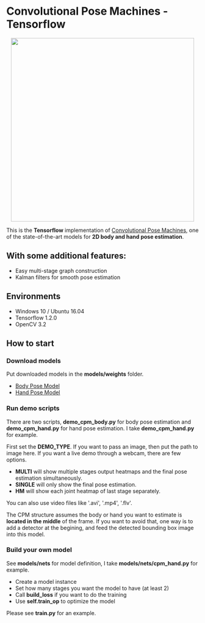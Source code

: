 # Convolutional Pose Machines - Tensorflow

<p align="center">
    <img src="https://github.com/timctho/ConvolutionalPoseMachines-Tensorflow/raw/master/cpm_hand.gif", width="480">
</p>

This is the **Tensorflow** implementation of [Convolutional Pose Machines](https://github.com/shihenw/convolutional-pose-machines-release), one of the state-of-the-art models for **2D body and hand pose estimation**.

## With some additional features:
 - Easy multi-stage graph construction
 - Kalman filters for smooth pose estimation

## Environments
 - Windows 10 / Ubuntu 16.04
 - Tensorflow 1.2.0
 - OpenCV 3.2

## How to start
### Download models
Put downloaded models in the **models/weights** folder.
 - [Body Pose Model](https://drive.google.com/open?id=0Bx1hAYkcBwqnX01MN3hoUk1kUjA)
 - [Hand Pose Model](https://drive.google.com/open?id=0Bx1hAYkcBwqnSU9lSm5Ya3B1VTg)

### Run demo scripts
There are two scripts, **demo_cpm_body.py** for body pose estimation and **demo_cpm_hand.py** for hand pose estimation. 
I take **demo_cpm_hand.py** for example.

First set the **DEMO_TYPE**. If you want to pass an image, then put the path to image here. 
If you want a live demo through a webcam, there are few options. 
 - **MULTI** will show multiple stages output heatmaps and the final pose estimation simultaneously. 
 - **SINGLE** will only show the final pose estimation. 
 - **HM** will show each joint heatmap of last stage separately.

You can also use video files like '.avi', '.mp4', '.flv'.

The CPM structure assumes the body or hand you want to estimate is **located in the middle** of the frame.
If you want to avoid that, one way is to add a detector at the begining, and feed the detected bounding box image into this model.

### Build your own model
See **models/nets** for model definition, I take **models/nets/cpm_hand.py** for example.
 - Create a model instance
 - Set how many stages you want the model to have (at least 2)
 - Call **build_loss** if you want to do the training
 - Use **self.train_op** to optimize the model

Please see **train.py** for an example.

